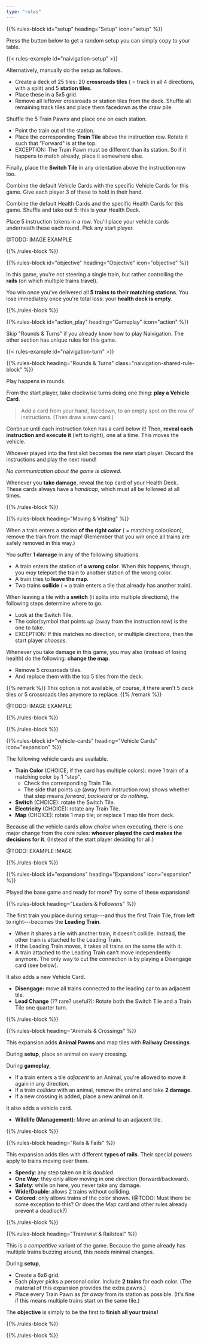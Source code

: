 ```yaml
---
type: "rules"
---
```


{{% rules-block id="setup" heading="Setup" icon="setup" %}}

Press the button below to get a random setup you can simply copy to your table.

{{< rules-example id="naivigation-setup" >}}

Alternatively, manually do the setup as follows.
* Create a deck of 25 tiles: 20 **crossroads tiles** ( = track in all 4 directions, with a split) and 5 **station tiles**.
* Place these in a 5x5 grid.
* Remove all leftover crossroads or station tiles from the deck. Shuffle all remaining track tiles and place them facedown as the draw pile.

Shuffle the 5 Train Pawns and place one on each station.
* Point the train out of the station.
* Place the corresponding **Train Tile** above the instruction row. Rotate it such that "Forward" is at the top.
* EXCEPTION: The Train Pawn must be different than its station. So if it happens to match already, place it somewhere else.

Finally, place the **Switch Tile** in any orientation above the instruction row too.

<div class="naivigation-shared-rule">
Combine the default Vehicle Cards with the specific Vehicle Cards for this game. Give each player 3 of these to hold in their hand.

Combine the default Health Cards and the specific Health Cards for this game. Shuffle and take out 5: this is your Health Deck.

Place 5 instruction tokens in a row. You'll place your vehicle cards underneath these each round. Pick any start player.
</div>

@TODO: IMAGE EXAMPLE

{{% /rules-block %}}

{{% rules-block id="objective" heading="Objective" icon="objective" %}}

In this game, you're not steering a single train, but rather controlling the **rails** (on which multiple trains travel).

You win once you've delivered all **5 trains to their matching stations**. You lose immediately once you're total loss: your **health deck is empty**. 

{{% /rules-block %}}

{{% rules-block id="action_play" heading="Gameplay" icon="action" %}}

Skip "Rounds & Turns" if you already know how to play Naivigation. The other section has unique rules for this game.

{{< rules-example id="naivigation-turn" >}}

{{% rules-block heading="Rounds & Turns" class="naivigation-shared-rule-block" %}}

Play happens in rounds.

From the start player, take clockwise turns doing one thing: **play a Vehicle Card**.

> Add a card from your hand, facedown, to an empty spot on the row of instructions. (Then draw a new card.)

Continue until each instruction token has a card below it! Then, **reveal each instruction and execute it** (left to right), one at a time. This moves the vehicle. 

Whoever played into the first slot becomes the new start player. Discard the instructions and play the next round!

_No communication about the game is allowed._

Whenever you **take damage**, reveal the top card of your Health Deck. These cards always have a _handicap_, which must all be followed at all times.

{{% /rules-block %}}

{{% rules-block heading="Moving & Visiting" %}}

When a train enters a station **of the right color** ( = matching color/icon), remove the train from the map! (Remember that you win once all trains are safely removed in this way.)

You suffer **1 damage** in any of the following situations.

* A train enters the station of **a wrong color**. When this happens, though, you _may_ teleport the train to another station of the wrong color.
* A train tries to **leave the map**.
* Two trains **collide** ( = a train enters a tile that already has another train).

When leaving a tile with a **switch** (it splits into multiple directions), the following steps determine where to go.

* Look at the Switch Tile.
* The color/symbol that points _up_ (away from the instruction row) is the one to take.
* EXCEPTION: If this matches no direction, or multiple directions, then the start player _chooses_.

Whenever you take damage in this game, you may also (instead of losing health) do the following: **change the map**. 
* Remove 5 crossroads tiles.
* And replace them with the top 5 tiles from the deck.

{{% remark %}}
This option is not available, of course, it there aren't 5 deck tiles or 5 crossroads tiles anymore to replace.
{{% /remark %}}

@TODO: IMAGE EXAMPLE

{{% /rules-block %}}

{{% /rules-block %}}

{{% rules-block id="vehicle-cards" heading="Vehicle Cards" icon="expansion" %}}

The following vehicle cards are available.

* **Train Color** (CHOICE; if the card has multiple colors): move 1 train of a matching color by 1 "step". 
  * Check the corresponding Train Tile.
  * The side that points _up_ (away from instruction row) shows whether that step means _forward_, _backward_ or _do nothing_.
* **Switch** (CHOICE): rotate the Switch Tile.
* **Electricity** (CHOICE): rotate any Train Tile.
* **Map** (CHOICE): rotate 1 map tile; or replace 1 map tile from deck.

Because all the vehicle cards allow _choice_ when executing, there is one major change from the core rules: **whoever played the card makes the decisions for it**. (Instead of the start player deciding for all.)

@TODO: EXAMPLE IMAGE

{{% /rules-block %}}

{{% rules-block id="expansions" heading="Expansions" icon="expansion" %}}

Played the base game and ready for more? Try some of these expansions!

{{% rules-block heading="Leaders & Followers" %}}

The first train you place during setup---and thus the first Train Tile, from left to right---becomes the **Leading Train**.

* When it shares a tile with another train, it doesn't collide. Instead, the other train is attached to the Leading Train.
* If the Leading Train moves, it takes all trains on the same tile with it.
* A train attached to the Leading Train can't move independently anymore. The only way to cut the connection is by playing a Disengage card (see below).

It also adds a new Vehicle Card.

* **Disengage:** move all trains connected to the leading car to an adjacent tile.
* **Lead Change** (?? rare? useful?): Rotate both the Switch Tile and a Train Tile one quarter turn.

{{% /rules-block %}}

{{% rules-block heading="Animals & Crossings" %}}

This expansion adds **Animal Pawns** and map tiles with **Railway Crossings**.

During **setup**, place an animal on every crossing.

During **gameplay**, 

* If a train enters a tile _adjacent_ to an Animal, you're allowed to move it again in any direction.
* If a train _collides_ with an animal, remove the animal and take **2 damage**.
* If a new crossing is added, place a new animal on it.

It also adds a vehicle card.

* **Wildlife (Management)**: Move an animal to an adjacent tile.

{{% /rules-block %}}

{{% rules-block heading="Rails & Fails" %}}

This expansion adds tiles with different **types of rails**. Their special powers apply to trains moving over them.

* **Speedy**: any step taken on it is _doubled_.
* **One Way**: they only allow moving in one direction (forward/backward).
* **Safety**: while on here, you never take any damage.
* **Wide/Double**: allows 2 trains without colliding.
* **Colored**: only allows trains of the color shown. (@TODO: Must there be some exception to this? Or does the Map card and other rules already prevent a deadlock?)

{{% /rules-block %}}

{{% rules-block heading="Traintwist & Railsteal" %}}

This is a _competitive_ variant of the game. Because the game already has multiple trains buzzing around, this needs minimal changes.

During **setup**, 

* Create a 6x6 grid.
* Each player picks a personal color. Include **2 trains** for each color. (The material of this expansion provides the extra pawns.)
* Place every Train Pawn as _far away_ from its station as possible. (It's fine if this means multiple trains start on the same tile.)

The **objective** is simply to be the first to **finish all your trains!**

{{% /rules-block %}}

{{% /rules-block %}}